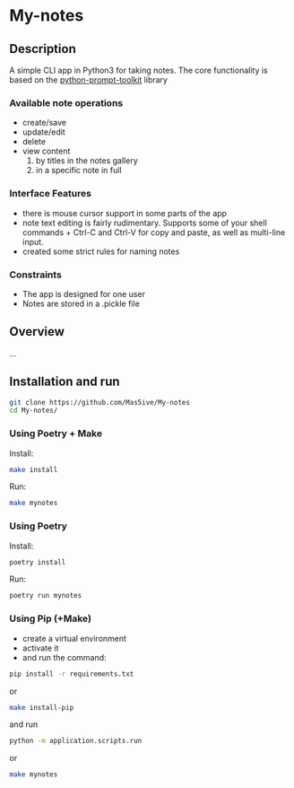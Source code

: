 # My-notes

## Description

A simple CLI app in Python3 for taking notes. The core functionality is based on the      [python-prompt-toolkit](https://github.com/prompt-toolkit/python-prompt-toolkit) library

### Available note operations

- create/save
- update/edit
- delete
- view content
    1. by titles in the notes gallery
    2. in a specific note in full

### Interface Features

- there is mouse cursor support in some parts of the app
- note text editing is fairly rudimentary. Supports some of your shell commands + Ctrl-C and Ctrl-V for copy and paste, as well as multi-line input.
- created some strict rules for naming notes

### Сonstraints

- The app is designed for one user
- Notes are stored in a .pickle file

## Overview

...

## Installation and run

```bash
git clone https://github.com/Mas5ive/My-notes
cd My-notes/
```

### Using **Poetry** + Make

Install:

```bash
make install
```

Run:

```bash
make mynotes
```

### Using **Poetry**

Install:

```bash
poetry install
```

Run:

```bash
poetry run mynotes
```

### Using **Pip** (+Make)

- сreate a virtual environment
- activate it
- and run the command:

```bash
pip install -r requirements.txt
```

or

```bash
make install-pip
```

and run

```bash
python -m application.scripts.run
```

or

```bash
make mynotes
```
